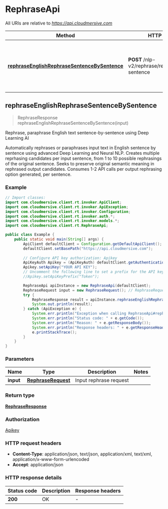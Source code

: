 # RephraseApi

All URIs are relative to *https://api.cloudmersive.com*

Method | HTTP request | Description
------------- | ------------- | -------------
[**rephraseEnglishRephraseSentenceBySentence**](RephraseApi.md#rephraseEnglishRephraseSentenceBySentence) | **POST** /nlp-v2/rephrase/rephrase/eng/by-sentence | Rephrase, paraphrase English text sentence-by-sentence using Deep Learning AI



## rephraseEnglishRephraseSentenceBySentence

> RephraseResponse rephraseEnglishRephraseSentenceBySentence(input)

Rephrase, paraphrase English text sentence-by-sentence using Deep Learning AI

Automatically rephrases or paraphrases input text in English sentence by sentence using advanced Deep Learning and Neural NLP.  Creates multiple reprhasing candidates per input sentence, from 1 to 10 possible rephrasings of the original sentence.  Seeks to preserve original semantic meaning in rephrased output candidates.  Consumes 1-2 API calls per output rephrasing option generated, per sentence.

### Example

```java
// Import classes:
import com.cloudmersive.client.rt.invoker.ApiClient;
import com.cloudmersive.client.rt.invoker.ApiException;
import com.cloudmersive.client.rt.invoker.Configuration;
import com.cloudmersive.client.rt.invoker.auth.*;
import com.cloudmersive.client.rt.invoker.models.*;
import com.cloudmersive.client.rt.RephraseApi;

public class Example {
    public static void main(String[] args) {
        ApiClient defaultClient = Configuration.getDefaultApiClient();
        defaultClient.setBasePath("https://api.cloudmersive.com");
        
        // Configure API key authorization: Apikey
        ApiKeyAuth Apikey = (ApiKeyAuth) defaultClient.getAuthentication("Apikey");
        Apikey.setApiKey("YOUR API KEY");
        // Uncomment the following line to set a prefix for the API key, e.g. "Token" (defaults to null)
        //Apikey.setApiKeyPrefix("Token");

        RephraseApi apiInstance = new RephraseApi(defaultClient);
        RephraseRequest input = new RephraseRequest(); // RephraseRequest | Input rephrase request
        try {
            RephraseResponse result = apiInstance.rephraseEnglishRephraseSentenceBySentence(input);
            System.out.println(result);
        } catch (ApiException e) {
            System.err.println("Exception when calling RephraseApi#rephraseEnglishRephraseSentenceBySentence");
            System.err.println("Status code: " + e.getCode());
            System.err.println("Reason: " + e.getResponseBody());
            System.err.println("Response headers: " + e.getResponseHeaders());
            e.printStackTrace();
        }
    }
}
```

### Parameters


Name | Type | Description  | Notes
------------- | ------------- | ------------- | -------------
 **input** | [**RephraseRequest**](RephraseRequest.md)| Input rephrase request |

### Return type

[**RephraseResponse**](RephraseResponse.md)

### Authorization

[Apikey](../README.md#Apikey)

### HTTP request headers

- **Content-Type**: application/json, text/json, application/xml, text/xml, application/x-www-form-urlencoded
- **Accept**: application/json

### HTTP response details
| Status code | Description | Response headers |
|-------------|-------------|------------------|
| **200** | OK |  -  |

